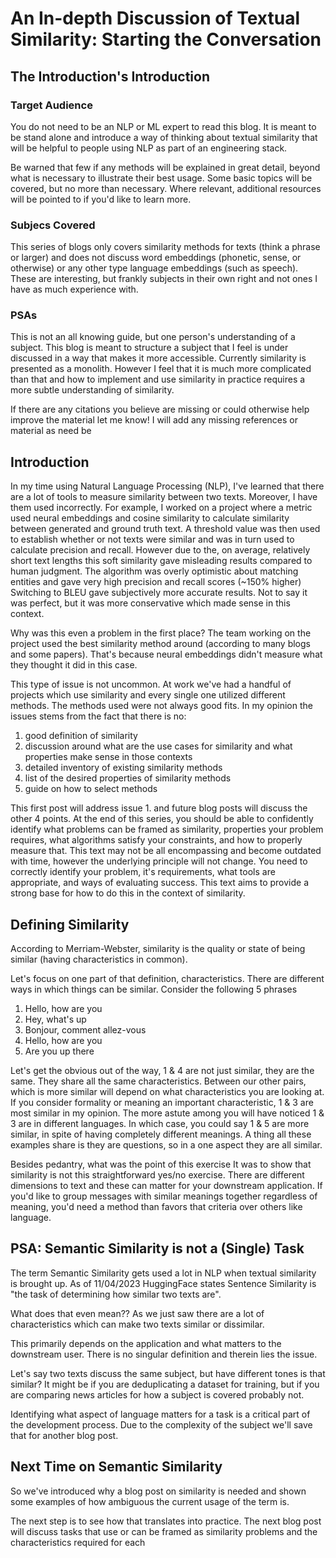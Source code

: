 # An In-depth Discussion of Textual Similarity: Starting the Conversation

## The Introduction's Introduction

### Target Audience

You do not need to be an NLP or ML expert to read this blog. It is meant to be stand alone and introduce a way of thinking about textual similarity that will 
be helpful to people using NLP as part of an engineering stack.

Be warned that few if any methods will be 
explained in great detail, beyond what is necessary to illustrate their best usage. Some basic topics will be covered,
but no more than necessary. Where relevant, additional resources will be pointed to if you'd like to learn more.


### Subjecs Covered

This series of blogs only covers similarity methods for texts (think a phrase or larger) and does not discuss word embeddings (phonetic, sense, or otherwise) or any other type
language embeddings (such as speech). These are interesting, but frankly subjects in their own right and not ones I have as much experience with.


### PSAs

This is not an all knowing guide, but one person's understanding of a subject. This blog is meant to structure a subject that I feel is under discussed in a way that makes 
it more accessible. Currently similarity is presented as a monolith. However I feel that it is much more complicated than that and how to 
implement and use similarity in practice requires a more subtle understanding of similarity. 

If there are any citations you believe are missing or could otherwise help improve the material let me know! I will add any missing references or material as need be

## Introduction

In my time using Natural Language Processing (NLP), I've learned that there are a lot of tools to measure similarity between two texts.
Moreover, I have them used incorrectly. For example, I worked on a project where a metric
used neural embeddings and cosine similarity to calculate similarity between generated and ground truth text. A threshold value was then used 
to establish whether or not texts were similar and was in turn used to calculate precision and recall.
However due to the, on average, relatively short text lengths this soft similarity gave misleading results compared to human judgment. 
The algorithm was overly optimistic about matching entities and gave very high precision and recall scores (~150% higher)
Switching to BLEU gave subjectively more accurate results. Not to say it was perfect, but it was more conservative which made sense in this context.

Why was this even a problem in the first place? The team working on the project used the best similarity method around
(according to many blogs and some papers). That's because neural embeddings didn't measure what they thought it did in this case.

This type of issue is not uncommon. At work we've had a handful of projects which use similarity and every single one utilized different methods. The methods used were not always good fits.
In my opinion the issues stems from the fact that there is no:
1. good definition of similarity
2. discussion around what are the use cases for similarity and what properties make sense in those contexts 
3. detailed inventory of existing similarity methods
4. list of the desired properties of similarity methods
5. guide on how to select methods


This first post will address issue 1. and future blog posts will discuss the other 4 points. At the end of this series, you should be able to confidently identify what problems can be framed as 
similarity, properties your problem requires, what algorithms satisfy your constraints, and how to properly
measure that. This text may not be all encompassing and become outdated with time, however the underlying principle
will not change. You need to correctly identify your problem, it's requirements, what tools are appropriate, and 
ways of evaluating success. This text aims to provide a strong base for how to do this in the context of similarity.


## Defining Similarity
According to Merriam-Webster, similarity is the quality or state of being similar (having characteristics in common).

Let's focus on one part of that definition, characteristics. There are different ways in which things can be similar. Consider the following 5 phrases
1. Hello, how are you
2. Hey, what's up
3. Bonjour, comment allez-vous
4. Hello, how are you
5. Are you up there

Let's get the obvious out of the way, 1 & 4 are not just similar, they are the same. They share all the same characteristics. Between our other
pairs, which is more similar will depend on what characteristics you are looking at. If you consider formality or meaning an important characteristic, 1 & 3 are most similar in my opinion.
The more astute among you will have noticed 1 & 3 are in different languages. In which case, you could say 1 & 5 are more similar, in spite of having completely different meanings.
A thing all these examples share is they are questions, so in a one aspect they are all similar.

Besides pedantry, what was the point of this exercise It was to show that similarity is not this straightforward yes/no exercise. There are different dimensions to text and these 
can matter for your downstream application. If you'd like to group messages with similar meanings together regardless of meaning, you'd need a method than favors that criteria
over others like language. 


## PSA: Semantic Similarity is not a (Single) Task

The term Semantic Similarity gets used a lot in NLP when textual similarity is brought up. As of 11/04/2023 HuggingFace states Sentence Similarity is "the task of determining how similar two texts are". 

What does that even mean?? As we just saw there are a lot of characteristics which can make two texts similar or dissimilar.

This primarily depends on the application and what matters to the downstream user. There is no singular definition and therein lies the issue.

Let's say two texts discuss the same subject, but have different tones is that similar? It might be if you are deduplicating a dataset for training, but if you are comparing news articles for how a subject is covered probably not.

Identifying what aspect of language matters for a task is a critical part of the development process. Due to the complexity of the subject we'll save that for another blog post.

## Next Time on Semantic Similarity

So we've introduced why a blog post on similarity is needed and shown some examples of how ambiguous the current usage of the term is.

The next step is to see how that translates into practice. The next blog post will discuss tasks that use or can be framed as similarity problems and the characteristics required for each